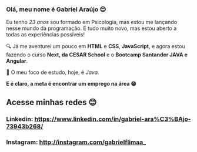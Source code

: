 ### Olá, meu nome é Gabriel Araújo 😊


Eu tenho *23 anos* sou formado em Psicologia, mas estou me lançando nesse mundo da programação. É tudo muito novo, mas estou aberto a todas as experiências possíveis!


🔍 Já me aventurei um pouco em **HTML** e **CSS**, **JavaScript**, e agora estou fazendo o curso **Next, da CESAR School** e o **Bootcamp Santander JAVA e Angular**. 

📖 O meu foco de estudo, hoje, é *Java.*

**E é claro, a meta é encontrar um emprego na área 😁**

## Acesse minhas redes 😊

### Linkedin: https://www.linkedin.com/in/gabriel-ara%C3%BAjo-73943b268/  
### Instagram: http://instagram.com/gabrielflimaa_



